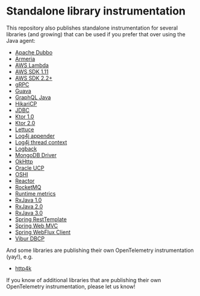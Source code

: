 # Standalone library instrumentation

This repository also publishes standalone instrumentation for several libraries (and growing)
that can be used if you prefer that over using the Java agent:

* [Apache Dubbo](../instrumentation/apache-dubbo-2.7/library-autoconfigure)
* [Armeria](../instrumentation/armeria-1.3/library)
* [AWS Lambda](../instrumentation/aws-lambda/aws-lambda-core-1.0/library)
* [AWS SDK 1.11](../instrumentation/aws-sdk/aws-sdk-1.11/library)
* [AWS SDK 2.2+](../instrumentation/aws-sdk/aws-sdk-2.2/library)
* [gRPC](../instrumentation/grpc-1.6/library)
* [Guava](../instrumentation/guava-10.0/library)
* [GraphQL Java](../instrumentation/graphql-java-12.0/library)
* [HikariCP](../instrumentation/hikaricp-3.0/library)
* [JDBC](../instrumentation/jdbc/library)
* [Ktor 1.0](../instrumentation/ktor/ktor-1.0/library)
* [Ktor 2.0](../instrumentation/ktor/ktor-2.0/library)
* [Lettuce](../instrumentation/lettuce/lettuce-5.1/library)
* [Log4j appender](../instrumentation/log4j/log4j-appender-2.17/library)
* [Log4j thread context](../instrumentation/log4j/log4j-context-data/log4j-context-data-2.17/library-autoconfigure)
* [Logback](../instrumentation/logback/logback-appender-1.0/library)
* [MongoDB Driver](../instrumentation/mongo/mongo-3.1/library)
* [OkHttp](../instrumentation/okhttp/okhttp-3.0/library)
* [Oracle UCP](../instrumentation/oracle-ucp-11.2/library)
* [OSHI](../instrumentation/oshi/library)
* [Reactor](../instrumentation/reactor/reactor-3.1/library)
* [RocketMQ](../instrumentation/rocketmq/rocketmq-client/rocketmq-client-4.8/library)
* [Runtime metrics](../instrumentation/runtime-metrics/library)
* [RxJava 1.0](../instrumentation/rxjava/rxjava-1.0/library)
* [RxJava 2.0](../instrumentation/rxjava/rxjava-2.0/library)
* [RxJava 3.0](../instrumentation/rxjava/rxjava-3.0/library)
* [Spring RestTemplate](../instrumentation/spring/spring-web-3.1/library)
* [Spring Web MVC](../instrumentation/spring/spring-webmvc-5.3/library)
* [Spring WebFlux Client](../instrumentation/spring/spring-webflux-5.0/library)
* [Vibur DBCP](../instrumentation/vibur-dbcp-11.0/library)

And some libraries are publishing their own OpenTelemetry instrumentation (yay!), e.g.

* [http4k](https://www.http4k.org/guide/reference/opentelemetry/)

If you know of additional libraries that are publishing their own OpenTelemetry instrumentation, please let us know!
